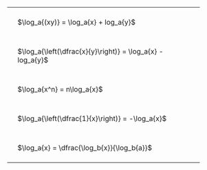 ---
---

<style type="text/css">
#T_3bd6a th.col_heading {
  text-align: left;
  font-size: 1em;
}
#T_3bd6a td {
  text-align: left;
  font-size: 1em;
  padding: 1.5em;
}
#T_3bd6a_row0_col0, #T_3bd6a_row1_col0, #T_3bd6a_row2_col0, #T_3bd6a_row3_col0, #T_3bd6a_row4_col0 {
  width: 400px;
  white-space: pre-wrap;
}
</style>
<table id="T_3bd6a">
  <thead>
  </thead>
  <tbody>
    <tr>
      <td id="T_3bd6a_row0_col0" class="data row0 col0" >$\log_a{(xy)} = \log_a{x} + log_a{y}$</td>
    </tr>
    <tr>
      <td id="T_3bd6a_row1_col0" class="data row1 col0" >$\log_a{\left(\dfrac{x}{y}\right)} = \log_a{x} - log_a{y}$</td>
    </tr>
    <tr>
      <td id="T_3bd6a_row2_col0" class="data row2 col0" >$\log_a{x^n} = n\log_a{x}$</td>
    </tr>
    <tr>
      <td id="T_3bd6a_row3_col0" class="data row3 col0" >$\log_a{\left(\dfrac{1}{x}\right)} = -\log_a{x}$</td>
    </tr>
    <tr>
      <td id="T_3bd6a_row4_col0" class="data row4 col0" >$\log_a{x} = \dfrac{\log_b{x}}{\log_b{a}}$</td>
    </tr>
  </tbody>
</table>
